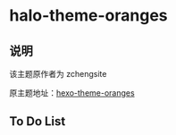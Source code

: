 # halo-theme-oranges
## 说明
该主题原作者为 zchengsite  

原主题地址：[hexo-theme-oranges](https://github.com/zchengsite/hexo-theme-oranges)

## To Do List
